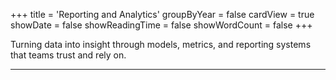 +++
title = 'Reporting and Analytics'
groupByYear = false
cardView = true
showDate = false
showReadingTime = false
showWordCount = false
+++

Turning data into insight through models, metrics, and reporting systems that teams trust and rely on.

---
